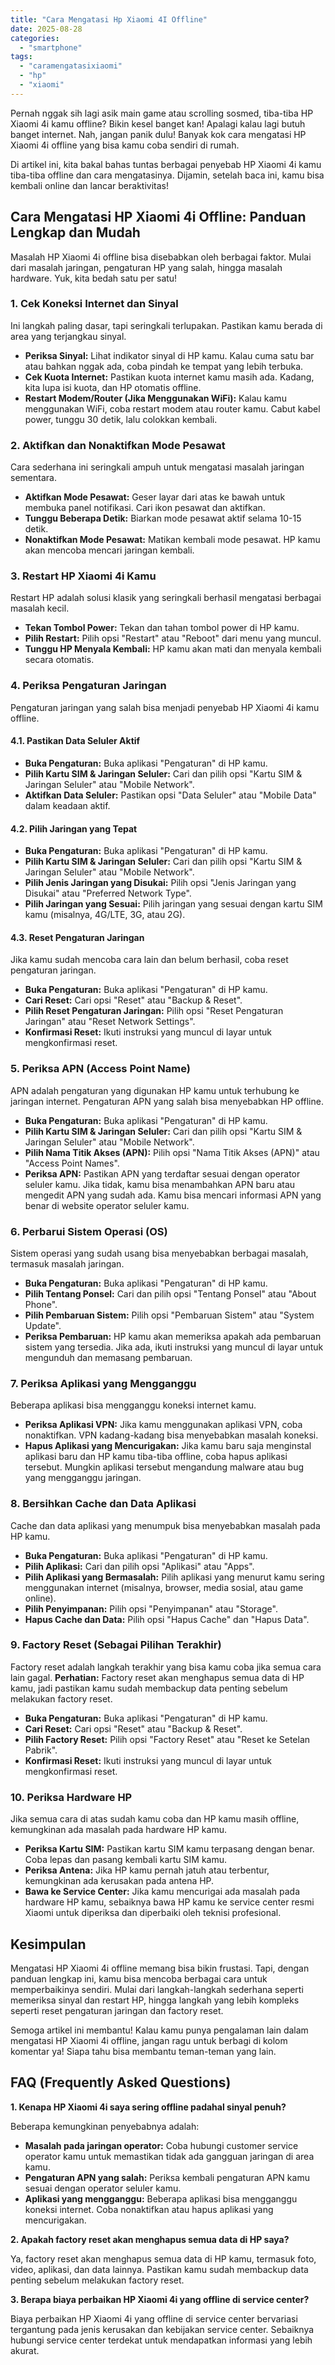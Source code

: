 ```yaml
---
title: "Cara Mengatasi Hp Xiaomi 4I Offline"
date: 2025-08-28
categories: 
  - "smartphone"
tags: 
  - "caramengatasixiaomi"
  - "hp"
  - "xiaomi"
---
```


Pernah nggak sih lagi asik main game atau scrolling sosmed, tiba-tiba HP Xiaomi 4i kamu offline? Bikin kesel banget kan! Apalagi kalau lagi butuh banget internet. Nah, jangan panik dulu! Banyak kok cara mengatasi HP Xiaomi 4i offline yang bisa kamu coba sendiri di rumah.

Di artikel ini, kita bakal bahas tuntas berbagai penyebab HP Xiaomi 4i kamu tiba-tiba offline dan cara mengatasinya. Dijamin, setelah baca ini, kamu bisa kembali online dan lancar beraktivitas!

## Cara Mengatasi HP Xiaomi 4i Offline: Panduan Lengkap dan Mudah

Masalah HP Xiaomi 4i offline bisa disebabkan oleh berbagai faktor. Mulai dari masalah jaringan, pengaturan HP yang salah, hingga masalah hardware. Yuk, kita bedah satu per satu!

### 1\. Cek Koneksi Internet dan Sinyal

Ini langkah paling dasar, tapi seringkali terlupakan. Pastikan kamu berada di area yang terjangkau sinyal.

- **Periksa Sinyal:** Lihat indikator sinyal di HP kamu. Kalau cuma satu bar atau bahkan nggak ada, coba pindah ke tempat yang lebih terbuka.
- **Cek Kuota Internet:** Pastikan kuota internet kamu masih ada. Kadang, kita lupa isi kuota, dan HP otomatis offline.
- **Restart Modem/Router (Jika Menggunakan WiFi):** Kalau kamu menggunakan WiFi, coba restart modem atau router kamu. Cabut kabel power, tunggu 30 detik, lalu colokkan kembali.

### 2\. Aktifkan dan Nonaktifkan Mode Pesawat

Cara sederhana ini seringkali ampuh untuk mengatasi masalah jaringan sementara.

- **Aktifkan Mode Pesawat:** Geser layar dari atas ke bawah untuk membuka panel notifikasi. Cari ikon pesawat dan aktifkan.
- **Tunggu Beberapa Detik:** Biarkan mode pesawat aktif selama 10-15 detik.
- **Nonaktifkan Mode Pesawat:** Matikan kembali mode pesawat. HP kamu akan mencoba mencari jaringan kembali.

### 3\. Restart HP Xiaomi 4i Kamu

Restart HP adalah solusi klasik yang seringkali berhasil mengatasi berbagai masalah kecil.

- **Tekan Tombol Power:** Tekan dan tahan tombol power di HP kamu.
- **Pilih Restart:** Pilih opsi "Restart" atau "Reboot" dari menu yang muncul.
- **Tunggu HP Menyala Kembali:** HP kamu akan mati dan menyala kembali secara otomatis.

### 4\. Periksa Pengaturan Jaringan

Pengaturan jaringan yang salah bisa menjadi penyebab HP Xiaomi 4i kamu offline.

#### 4.1. Pastikan Data Seluler Aktif

- **Buka Pengaturan:** Buka aplikasi "Pengaturan" di HP kamu.
- **Pilih Kartu SIM & Jaringan Seluler:** Cari dan pilih opsi "Kartu SIM & Jaringan Seluler" atau "Mobile Network".
- **Aktifkan Data Seluler:** Pastikan opsi "Data Seluler" atau "Mobile Data" dalam keadaan aktif.

#### 4.2. Pilih Jaringan yang Tepat

- **Buka Pengaturan:** Buka aplikasi "Pengaturan" di HP kamu.
- **Pilih Kartu SIM & Jaringan Seluler:** Cari dan pilih opsi "Kartu SIM & Jaringan Seluler" atau "Mobile Network".
- **Pilih Jenis Jaringan yang Disukai:** Pilih opsi "Jenis Jaringan yang Disukai" atau "Preferred Network Type".
- **Pilih Jaringan yang Sesuai:** Pilih jaringan yang sesuai dengan kartu SIM kamu (misalnya, 4G/LTE, 3G, atau 2G).

#### 4.3. Reset Pengaturan Jaringan

Jika kamu sudah mencoba cara lain dan belum berhasil, coba reset pengaturan jaringan.

- **Buka Pengaturan:** Buka aplikasi "Pengaturan" di HP kamu.
- **Cari Reset:** Cari opsi "Reset" atau "Backup & Reset".
- **Pilih Reset Pengaturan Jaringan:** Pilih opsi "Reset Pengaturan Jaringan" atau "Reset Network Settings".
- **Konfirmasi Reset:** Ikuti instruksi yang muncul di layar untuk mengkonfirmasi reset.

### 5\. Periksa APN (Access Point Name)

APN adalah pengaturan yang digunakan HP kamu untuk terhubung ke jaringan internet. Pengaturan APN yang salah bisa menyebabkan HP offline.

- **Buka Pengaturan:** Buka aplikasi "Pengaturan" di HP kamu.
- **Pilih Kartu SIM & Jaringan Seluler:** Cari dan pilih opsi "Kartu SIM & Jaringan Seluler" atau "Mobile Network".
- **Pilih Nama Titik Akses (APN):** Pilih opsi "Nama Titik Akses (APN)" atau "Access Point Names".
- **Periksa APN:** Pastikan APN yang terdaftar sesuai dengan operator seluler kamu. Jika tidak, kamu bisa menambahkan APN baru atau mengedit APN yang sudah ada. Kamu bisa mencari informasi APN yang benar di website operator seluler kamu.

### 6\. Perbarui Sistem Operasi (OS)

Sistem operasi yang sudah usang bisa menyebabkan berbagai masalah, termasuk masalah jaringan.

- **Buka Pengaturan:** Buka aplikasi "Pengaturan" di HP kamu.
- **Pilih Tentang Ponsel:** Cari dan pilih opsi "Tentang Ponsel" atau "About Phone".
- **Pilih Pembaruan Sistem:** Pilih opsi "Pembaruan Sistem" atau "System Update".
- **Periksa Pembaruan:** HP kamu akan memeriksa apakah ada pembaruan sistem yang tersedia. Jika ada, ikuti instruksi yang muncul di layar untuk mengunduh dan memasang pembaruan.

### 7\. Periksa Aplikasi yang Mengganggu

Beberapa aplikasi bisa mengganggu koneksi internet kamu.

- **Periksa Aplikasi VPN:** Jika kamu menggunakan aplikasi VPN, coba nonaktifkan. VPN kadang-kadang bisa menyebabkan masalah koneksi.
- **Hapus Aplikasi yang Mencurigakan:** Jika kamu baru saja menginstal aplikasi baru dan HP kamu tiba-tiba offline, coba hapus aplikasi tersebut. Mungkin aplikasi tersebut mengandung malware atau bug yang mengganggu jaringan.

### 8\. Bersihkan Cache dan Data Aplikasi

Cache dan data aplikasi yang menumpuk bisa menyebabkan masalah pada HP kamu.

- **Buka Pengaturan:** Buka aplikasi "Pengaturan" di HP kamu.
- **Pilih Aplikasi:** Cari dan pilih opsi "Aplikasi" atau "Apps".
- **Pilih Aplikasi yang Bermasalah:** Pilih aplikasi yang menurut kamu sering menggunakan internet (misalnya, browser, media sosial, atau game online).
- **Pilih Penyimpanan:** Pilih opsi "Penyimpanan" atau "Storage".
- **Hapus Cache dan Data:** Pilih opsi "Hapus Cache" dan "Hapus Data".

### 9\. Factory Reset (Sebagai Pilihan Terakhir)

Factory reset adalah langkah terakhir yang bisa kamu coba jika semua cara lain gagal. **Perhatian:** Factory reset akan menghapus semua data di HP kamu, jadi pastikan kamu sudah membackup data penting sebelum melakukan factory reset.

- **Buka Pengaturan:** Buka aplikasi "Pengaturan" di HP kamu.
- **Cari Reset:** Cari opsi "Reset" atau "Backup & Reset".
- **Pilih Factory Reset:** Pilih opsi "Factory Reset" atau "Reset ke Setelan Pabrik".
- **Konfirmasi Reset:** Ikuti instruksi yang muncul di layar untuk mengkonfirmasi reset.

### 10\. Periksa Hardware HP

Jika semua cara di atas sudah kamu coba dan HP kamu masih offline, kemungkinan ada masalah pada hardware HP kamu.

- **Periksa Kartu SIM:** Pastikan kartu SIM kamu terpasang dengan benar. Coba lepas dan pasang kembali kartu SIM kamu.
- **Periksa Antena:** Jika HP kamu pernah jatuh atau terbentur, kemungkinan ada kerusakan pada antena HP.
- **Bawa ke Service Center:** Jika kamu mencurigai ada masalah pada hardware HP kamu, sebaiknya bawa HP kamu ke service center resmi Xiaomi untuk diperiksa dan diperbaiki oleh teknisi profesional.

## Kesimpulan

Mengatasi HP Xiaomi 4i offline memang bisa bikin frustasi. Tapi, dengan panduan lengkap ini, kamu bisa mencoba berbagai cara untuk memperbaikinya sendiri. Mulai dari langkah-langkah sederhana seperti memeriksa sinyal dan restart HP, hingga langkah yang lebih kompleks seperti reset pengaturan jaringan dan factory reset.

Semoga artikel ini membantu! Kalau kamu punya pengalaman lain dalam mengatasi HP Xiaomi 4i offline, jangan ragu untuk berbagi di kolom komentar ya! Siapa tahu bisa membantu teman-teman yang lain.

## FAQ (Frequently Asked Questions)

**1\. Kenapa HP Xiaomi 4i saya sering offline padahal sinyal penuh?**

Beberapa kemungkinan penyebabnya adalah:

- **Masalah pada jaringan operator:** Coba hubungi customer service operator kamu untuk memastikan tidak ada gangguan jaringan di area kamu.
- **Pengaturan APN yang salah:** Periksa kembali pengaturan APN kamu sesuai dengan operator seluler kamu.
- **Aplikasi yang mengganggu:** Beberapa aplikasi bisa mengganggu koneksi internet. Coba nonaktifkan atau hapus aplikasi yang mencurigakan.

**2\. Apakah factory reset akan menghapus semua data di HP saya?**

Ya, factory reset akan menghapus semua data di HP kamu, termasuk foto, video, aplikasi, dan data lainnya. Pastikan kamu sudah membackup data penting sebelum melakukan factory reset.

**3\. Berapa biaya perbaikan HP Xiaomi 4i yang offline di service center?**

Biaya perbaikan HP Xiaomi 4i yang offline di service center bervariasi tergantung pada jenis kerusakan dan kebijakan service center. Sebaiknya hubungi service center terdekat untuk mendapatkan informasi yang lebih akurat.
